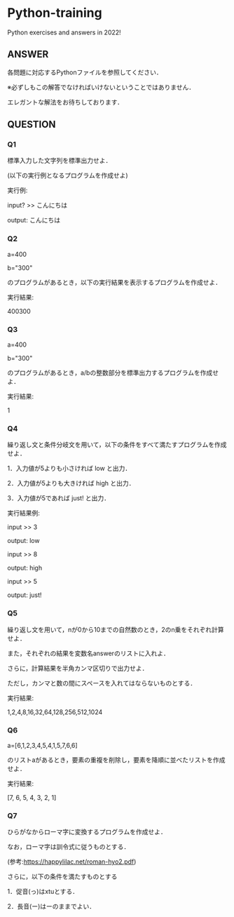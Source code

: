 # Python-training
Python exercises and answers in 2022!

## ANSWER
各問題に対応するPythonファイルを参照してください．

※必ずしもこの解答でなければいけないということではありません．

エレガントな解法をお待ちしております．

## QUESTION

### Q1
標準入力した文字列を標準出力せよ．

(以下の実行例となるプログラムを作成せよ)

実行例:

input? >> こんにちは

output: こんにちは

### Q2
a=400

b="300"

のプログラムがあるとき，以下の実行結果を表示するプログラムを作成せよ．

実行結果:

400300

### Q3

a=400

b="300"

のプログラムがあるとき，a/bの整数部分を標準出力するプログラムを作成せよ．

実行結果:

1

### Q4

繰り返し文と条件分岐文を用いて，以下の条件をすべて満たすプログラムを作成せよ．

1．入力値が5よりも小さければ low と出力．

2．入力値が5よりも大きければ high と出力．

3．入力値が5であれば just! と出力．

実行結果例:

input >> 3

output: low

input >> 8

output: high

input >> 5

output: just!

### Q5

繰り返し文を用いて，nが0から10までの自然数のとき，2のn乗をそれぞれ計算せよ．

また，それぞれの結果を変数名answerのリストに入れよ．

さらに，計算結果を半角カンマ区切りで出力せよ．

ただし，カンマと数の間にスペースを入れてはならないものとする．

実行結果:

1,2,4,8,16,32,64,128,256,512,1024


### Q6

a=[6,1,2,3,4,5,4,1,5,7,6,6]

のリストaがあるとき，要素の重複を削除し，要素を降順に並べたリストを作成せよ．


実行結果:

[7, 6, 5, 4, 3, 2, 1]



### Q7

ひらがなからローマ字に変換するプログラムを作成せよ．

なお，ローマ字は訓令式に従うものとする．

(参考:<a href="https://happylilac.net/roman-hyo2.pdf">https://happylilac.net/roman-hyo2.pdf</a>)

さらに，以下の条件を満たすものとする

1．促音(っ)はxtuとする．

2．長音(ー)はーのままでよい．
